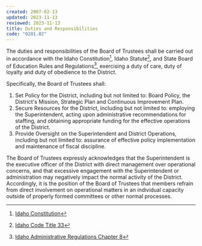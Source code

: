 ```yaml
---
created: 2007-02-13
updated: 2023-11-13
reviewed: 2023-11-13
title: Duties and Responsibilities
code: "0201.02"
---
```


The duties and responsibilities of the Board of Trustees shall be carried out in accordance with the Idaho Constitution[^idaho-constitution], Idaho Statute[^ic-33], and State Board of Education Rules and Regulations[^idapa-08], exercising a duty of care, duty of loyalty and duty of obedience to the District.

Specifically, the Board of Trustees shall:

1. Set Policy for the District, including but not limited to: Board Policy, the District's Mission, Strategic Plan and Continuous Improvement Plan.
1. Secure Resources for the District, including but not limited to: employing the Superintendent, acting upon administrative recommendations for staffing, and obtaining appropriate funding for the effective operations of the District.
1. Provide Oversight on the Superintendent and District Operations, including but not limited to: assurance of effective policy implementation and maintenance of fiscal discipline.

The Board of Trustees expressly acknowledges that the Superintendent is the executive officer of the District with direct management over operational concerns, and that excessive engagement with the Superintendent or administration may negatively impact the normal activity of the District. Accordingly, it is the position of the Board of Trustees that members refrain from direct involvement on operational matters in an individual capacity outside of properly formed committees or other normal processes.

[^idaho-constitution]: [Idaho Constitution](https://legislature.idaho.gov/statutesrules/idconst/)
[^ic-33]: [Idaho Code Title 33](https://legislature.idaho.gov/statutesrules/idstat/title33/)
[^idapa-08]: [Idaho Administrative Regulations Chapter 8](https://adminrules.idaho.gov/rules/current/08/index.html)